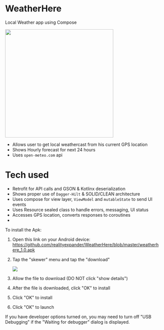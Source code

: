 # WeatherHere
Local Weather app using Compose

[<img src="https://user-images.githubusercontent.com/5157474/181176637-b44aabd0-e8e8-4593-a7c0-861c50d461da.png" width="350"/>](https://user-images.githubusercontent.com/5157474/181176637-b44aabd0-e8e8-4593-a7c0-861c50d461da.png)


- Allows user to get local weathercast from his current GPS location
- Shows Hourly forecast for next 24 hours
- Uses `open-meteo.com` api

# Tech used
- Retrofit for API calls and GSON & Kotlinx deserialization
- Shows proper use of `Dagger-Hilt` & SOLID/CLEAN architecture
- Uses compose for view layer, `ViewModel` and `mutableState` to send UI events
- Uses Resource sealed class to handle errors, messaging, UI status
- Accesses GPS location, converts responses to coroutines
- 

To install the Apk:

1. Open this link on your Android device:
   https://github.com/realityexpander/WeatherHere/blob/master/weatherhere_1.0.apk
2. Tap the "skewer" menu and tap the "download"

   [![](https://user-images.githubusercontent.com/5157474/147434050-57102a30-af32-46ed-a90b-d94e0c4a4f35.jpg)]()
3. Allow the file to download (DO NOT click "show details")
4. After the file is downloaded, click "OK" to install
5. Click "OK" to install
6. Click "OK" to launch

If you have developer options turned on, you may need to turn off "USB Debugging" if the "Waiting for debugger" dialog is displayed.
